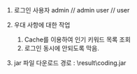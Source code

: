 1. 로그인 사용자
    admin // admin
    user // user

2. 우대 사항에 대한 작업
    1. Cache를 이용하여 인기 키워드 목록 조회
    2. 로그인 동시에 안되도록 막음.

3. jar 파일 다운로드 경로 :
    \result\coding.jar